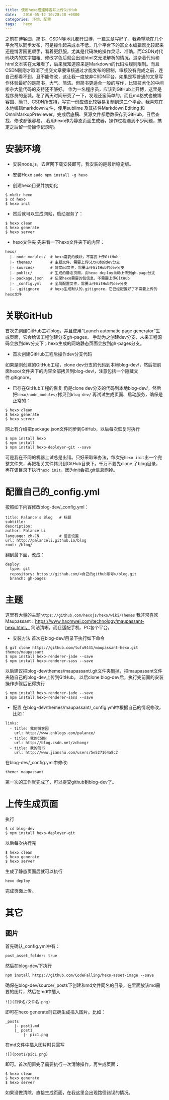 ```yaml
---
title: 使用hexo搭建博客并上传GitHub
date:   2016-05-12 10:28:48 +0800
categories: 环境、配置
tags:   hexo
---
```

之前在博客园、简书、CSDN等地儿都开过博，一篇文章写好了，我希望能在几个平台可以同步发布，可是操作起来成本不低。几个平台下的富文本编辑器比较起来还是博客园更顺手，看着更舒服，尤其是代码块的操作灵活、准确。而CSDN对代码块内的文字加粗、修改字色后就会出现html文无法解析的情况，混杂着代码和html文本实在太难看了，后来我知道原来是Markdown的代码块规则限制。而且CSDN刚刚才取消了提交文章要审核通过才能发布的限制，审核没有完成之前，连自己都看不到，且不能修改，这让我一度放弃CSDN平台。如果是写普通的文章写作体验最好的是简书，大气、简洁。但简书更适合一般的写作，比较技术化的中间掺杂大量代码的支持还不够好。
作为一名程序员，应该到GitHub上开博，这里是程序员的圣城。花了两天时间研究了一下，发现还蛮简单的，而且md格式也被博客园、简书、CSDN所支持，写完一份应该比较容易复制到这三个平台。我喜欢在本地编辑markdown文件，使用sublime 及其插件Markdown Editing 和 OmniMarkupPreviewer。完成后底稿、资源文件都悉数保存到GitHub，日后查找、修改都很容易。
我用hexo作为静态页面生成器，操作过程遇到不少问题，搞定之后留一份操作记录吧。

# 安装环境
* 安装node.js，去官网下载安装即可，我安装的是最新稳定版。
* 安装Hexo
`sudo npm install -g hexo`

* 创建hexo目录并初始化
```
$ mkdir hexo
$ cd hexo
$ hexo init
```

* 然后就可以生成网站，启动服务了：
```
$ hexo clean
$ hexo generate
$ hexo server
```
* hexo文件夹
先来看一下hexo文件夹下的内容：
```
hexo/
  |- node_modules/  # hexo需要的模块，不需要上传GitHub
  |- themes/        # 主题文件，需要上传GitHub的dev分支
  |- sources/       # 博文md文件，需要上传GitHub的dev分支
  |- public/        # 生成的静态页面，由hexo deploy自动上传到gh-page分支
  |- package.json   # 记录hexo需要的包信息，不需要上传GitHub
  |- _config.yml    # 全局配置文件，需要上传GitHub的dev分支
  |- .gitignore     # hexo生成默认的.gitignore，它已经配置好了不需要上传的hexo文件
```

# 关联GitHub
首次先创建GitHub工程blog，并且使用“Launch automatic page generator”生成页面，它会给该工程创建分支gh-pages。
手动为之创建dev分支，未来工程源码会放到dev分支下；hexo生成的网站静态页面会放到gh-pages分支。

* 首次创建GitHub工程后操作dev分支代码

如果是刚创建的GitHub工程，clone dev分支的代码到本地blog-dev/，然后把前面hexo/文件夹下的内容全部拷贝到blog-dev/，注意包括一个隐藏文件.gitignore。

* 已存在GitHub工程的恢复
仍是clone dev分支的代码到本地blog-dev/，然后把`hexo/node_modules/`拷贝到`blog-dev/`
再试试生成页面、启动服务，确保是正常的：
```
$ hexo clean
$ hexo generate
$ hexo server
```
网上有介绍把package.json文件同步到GitHub，以后每次恢复时执行
```
$ npm install hexo
$ npm install
$ npm install hexo-deployer-git --save
```
可是我在不同的机器上试总是出错。只好采取笨办法，每次先`hexo init`出一个完整文件夹，再把相关文件拷贝到GitHub目录下。千万不要先clone 了blog目录，再在该目录下执行`hexo init`，因为init会把.git信息删掉。

# 配置自己的_config.yml

按照如下内容修改blog-dev/_config.yml：
```
title: Palance's Blog   # 标题
subtitle:
description:
author: Palance Li
language: zh-CN         # 语言设置
url: http://palanceli.github.io/blog
root: /blog/
```
翻到最下面，改成：
```
deploy:
  type: git
  repository: https://github.com/<自己的github账号>/blog.git
  branch: gh-pages
```
# 主题

这里有大量的主题`https://github.com/hexojs/hexo/wiki/Themes`
我非常喜欢Maupassant：https://www.haomwei.com/technology/maupassant-hexo.html，
简洁清晰，而且适配手机、PC各个平台。
* 安装方法
首次在blog-dev/目录下执行如下命令
```
$ git clone https://github.com/tufu9441/maupassant-hexo.git themes/maupassant
$ npm install hexo-renderer-jade --save
$ npm install hexo-renderer-sass --save
```
以后建议把blog-dev/themes/maupassant/.git文件夹删掉，把maupassant文件夹随自己的blog-dev上传到GitHub。
以后clone blog-dev后，执行完前面的安装操作步骤后记得执行
```
$ npm install hexo-renderer-jade --save
$ npm install hexo-renderer-sass --save
```

* 配置
在blog-dev/themes/maupassant/_config.yml中根据自己的情况修改，比如：
```
links:
  - title: 我的博客园
    url: http://www.cnblogs.com/palance/
  - title: 我的CSDN
    url: http://blog.csdn.net/zchongr
  - title: 我的简书
    url: http://www.jianshu.com/users/5e527164a8c2
```
在blog-dev/_config.yml中修改:
```
theme: maupassant
```

第一次的工作就完成了，可以提交github到blog-dev了。

# 上传生成页面
执行
```
$ cd blog-dev
$ npm install hexo-deployer-git
```
以后每次执行完
```
$ hexo clean
$ hexo generate
$ hexo server
```
生成了静态页面后就可以执行
```
hexo deploy
```
完成页面上传。

# 其它
## 图片

首先确认_config.yml中有：
```
post_asset_folder: true
```
然后在blog-dev/下执行
```
npm install https://github.com/CodeFalling/hexo-asset-image --save
```

确保在blog-dev/source/_posts下创建和md文件同名的目录，在里面放该md需要的图片，然后在md中插入
```
![](目录名/文件名.png)
```
即可在hexo generate时正确生成插入图片。比如：
```
_posts
    |- post1.md
    |_ post1
        |- pic1.png
```
在md文件中插入图片时只需写
```
![](post1/pic1.png)
```
即可。首次配置完了需要执行一次清除操作，再生成页面：
```
$ hexo clean
$ hexo generate
$ hexo server
```
如果没做清除，直接生成页面，在我这里会出现路径错误的情况。